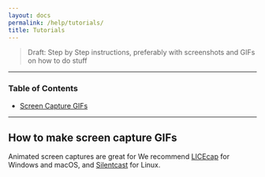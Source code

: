 ```yaml
---
layout: docs
permalink: /help/tutorials/
title: Tutorials
---
```


> Draft: Step by Step instructions, preferably with screenshots and GIFs on how to do stuff

- - -
### Table of Contents

- [Screen Capture GIFs](#How-to-make-screen-capture-GIFs)

- - -


## How to make screen capture GIFs
Animated screen captures are great for
We recommend [LICEcap] for <i class="fa fa-windows"></i> Windows and <i class="fa fa-apple"></i> macOS, and [Silentcast] for <i class="fa fa-linux"></i> Linux.


[LICEcap]: http://www.cockos.com/licecap/
[Silentcast]: https://github.com/colinkeenan/silentcast
